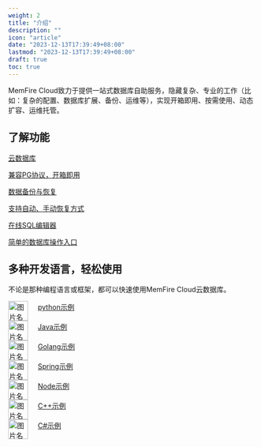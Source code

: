 ```yaml
---
weight: 2
title: "介绍"
description: ""
icon: "article"
date: "2023-12-13T17:39:49+08:00"
lastmod: "2023-12-13T17:39:49+08:00"
draft: true
toc: true
---
```




<!-- ![alt text](../_media/数据库目录.png) -->

  

MemFire Cloud致力于提供一站式数据库自助服务，隐藏复杂、专业的工作（比如：复杂的配置、数据库扩展、备份、运维等），实现开箱即用、按需使用、动态扩容、运维托管。


## 了解功能


<div class="row flex-xl-wrap pb-4">

<div id="list-item" class="col-md-4 col-12 py-2">
  <a class="text-decoration-none text-reset" href="../../db/database-management/">
  <div class="card h-100 features feature-full-bg rounded p-4 position-relative overflow-hidden border-1">
      <!-- <span class="h1 icon-color">
        <i class="material-icons align-middle">highlight</i>
      </span> -->
      <div class="card-body p-0 content">
        <p class="fs-5  card-title mb-1">云数据库</p>
        <p class="para card-text mb-0"> 兼容PG协议，开箱即用</p>
      </div>
    </div>
  </a>
</div>

<div id="list-item" class="col-md-4 col-12 py-2">
  <a class="text-decoration-none text-reset" href="../../db/backup-and-recovery/">
    <div class="card h-100 features feature-full-bg rounded p-4 position-relative overflow-hidden border-1">
      <!-- <span class="h1 icon-color">
        <i class="material-icons align-middle">flight_land</i>
      </span> -->
      <div class="card-body p-0 content">
        <p class="fs-5  card-title mb-1"> 数据备份与恢复</p>
        <p class="para card-text mb-0"> 支持自动、手动恢复方式</p>
      </div>
    </div>
  </a>
</div>

<div id="list-item" class="col-md-4 col-12 py-2">
  <a class="text-decoration-none text-reset" href="../../db/online-sql-editor/">
    <div class="card h-100 features feature-full-bg rounded p-4 position-relative overflow-hidden border-1">
      <!-- <span class="h1 icon-color">
        <i class="material-icons align-middle">search</i>
      </span> -->
      <div class="card-body p-0 content">
        <p class="fs-5  card-title mb-1"> 在线SQL编辑器</p>
        <p class="para card-text mb-0"> 简单的数据库操作入口</p>
      </div>
    </div>
  </a>
</div>

</div>

 


## 多种开发语言，轻松使用

不论是那种编程语言或框架，都可以快速使用MemFire Cloud云数据库。    


<div class="row flex-xl-wrap pb-4">

<div id="list-item" class="col-md-4 col-12 py-2">
  <a class="text-decoration-none text-reset" href="../../db/example/python-example/">
  <div class="card h-100 features feature-full-bg rounded p-4 position-relative overflow-hidden border-1">
      <!-- <span class="h1 icon-color">
         <img src="../_media/cpp.svg" width='40'  alt="图片名称" align=center>
      </span> -->
      <div class="card-body p-0 content" style="display:flex">
        <img src="../_media/python.svg" width='40'  alt="图片名称" align=center>
        <p class="para card-text mb-0" style="margin-top:2px;margin-left:20px" > python示例</p>
      </div>
    </div>
  </a>
</div>

<div id="list-item" class="col-md-4 col-12 py-2">
  <a class="text-decoration-none text-reset" href="../../db/example/java-example/">
  <div class="card h-100 features feature-full-bg rounded p-4 position-relative overflow-hidden border-1">
      <!-- <span class="h1 icon-color">
        <i class="material-icons align-middle">highlight</i>
      </span> -->
      <div class="card-body p-0 content" style="display:flex">
         <img src="../_media/java.svg" width='40'  alt="图片名称" align=center />
        <p class="para card-text mb-0" style="margin-top:2px;margin-left:20px"> Java示例</p>
      </div>
    </div>
  </a>
</div>


<div id="list-item" class="col-md-4 col-12 py-2">
  <a class="text-decoration-none text-reset" href="../../db/example/Golang-example/">
  <div class="card h-100 features feature-full-bg rounded p-4 position-relative overflow-hidden border-1">
      <!-- <span class="h1 icon-color">
        <i class="material-icons align-middle">highlight</i>
      </span> -->
      <div class="card-body p-0 content" style="display:flex">
         <img src="../_media/go.svg" width='40'  alt="图片名称" align=center />
        <p class="para card-text mb-0"  style="margin-top:2px;margin-left:20px"> Golang示例</p>
      </div>
    </div>
  </a>
</div>


<div id="list-item" class="col-md-4 col-12 py-2">
  <a class="text-decoration-none text-reset" href="../../db/example/Spring-example/">
  <div class="card h-100 features feature-full-bg rounded p-4 position-relative overflow-hidden border-1">
      <!-- <span class="h1 icon-color">
        <i class="material-icons align-middle">highlight</i> 
      </span> -->
      <div class="card-body p-0 content" style="display:flex">
        <img src="../_media/spring.svg" width='40'  alt="图片名称" align=center />
        <p class="para card-text mb-0"  style="margin-top:2px;margin-left:20px"> Spring示例</p>
      </div>
    </div>
  </a>
</div>

<div id="list-item" class="col-md-4 col-12 py-2">
  <a class="text-decoration-none text-reset" href="../../db/example/Node-example/">
  <div class="card h-100 features feature-full-bg rounded p-4 position-relative overflow-hidden border-1">
      <!-- <span class="h1 icon-color">
        <i class="material-icons align-middle">highlight</i>
      </span> -->
      <div class="card-body p-0 content" style="display:flex">
        <img src="../_media/Nodejs.svg" width='40'  alt="图片名称" align=center />
        <p class="para card-text mb-0"  style="margin-top:2px;margin-left:20px"> Node示例</p>
      </div>
    </div>
  </a>
</div>


<div id="list-item" class="col-md-4 col-12 py-2">
  <a class="text-decoration-none text-reset" href="../../db/example/C++-example/">
  <div class="card h-100 features feature-full-bg rounded p-4 position-relative overflow-hidden border-1">
      <!-- <span class="h1 icon-color">
        <i class="material-icons align-middle">highlight</i>
      </span> -->
      <div class="card-body p-0 content" style="display:flex"> 
        <img src="../_media/cpp.svg" width='40'  alt="图片名称" align=center />
        <p class="para card-text mb-0"  style="margin-top:2px;margin-left:20px"> C++示例</p>
      </div>
    </div>
  </a>
</div>

<div id="list-item" class="col-md-4 col-12 py-2">
  <a class="text-decoration-none text-reset" href="../../db/example/C-example/">
  <div class="card h-100 features feature-full-bg rounded p-4 position-relative overflow-hidden border-1">
      <!-- <span class="h1 icon-color">
        <i class="material-icons align-middle">highlight</i>
      </span> -->
      <div class="card-body p-0 content" style="display:flex">
        <img src="../_media/CC.svg" width='40'  alt="图片名称" align=center />
        <p class="para card-text mb-0"  style="margin-top:2px;margin-left:20px"> C#示例</p>
      </div>
    </div>
  </a>
</div>

</div>


